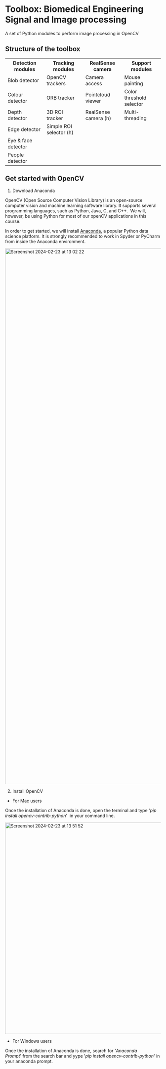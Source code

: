 # Toolbox: Biomedical Engineering Signal and Image processing

A set of Python modules to perform image processing in OpenCV

## Structure of the toolbox

<table style="width:100%">
  <tr>
    <th style="width:25%">Detection modules</th>
    <th style="width:25%">Tracking modules</th>
    <th style="width:25%">RealSense camera</th>
    <th style="width:25%">Support modules</th>
  </tr>
  <tr>
    <td>Blob detector</td>
    <td>OpenCV trackers</td>
    <td>Camera access</td>
    <td>Mouse painting</td>
  </tr>
  <tr>
    <td>Colour detector</td>
    <td>ORB tracker</td>
    <td>Pointcloud viewer</td>
    <td>Color threshold selector </td>
  </tr>
  <tr>
    <td>Depth detector</td>
    <td>3D ROI tracker</td>
    <td>RealSense camera (h)</td>
    <td>Multi-threading </td>
  </tr>
  <tr>
    <td>Edge detector</td>
    <td> Simple ROI selector (h) </td>
    <td> </td>
    <td> </td>
  </tr>
  <tr>
    <td>Eye & face detector</td>
    <td> </td>
    <td> </td>
    <td> </td>
  </tr>
  <tr>
    <td>People detector</td>
    <td> </td>
    <td> </td>
    <td> </td>
  </tr>

</table>

## Get started with OpenCV

1. Download Anaconda

OpenCV (Open Source Computer Vision Library) is an open-source computer vision and machine learning software library. It supports several programming languages, such as Python, Java, C, and C++.  We will, however, be using Python for most of our openCV applications in this course. 

In order to get started, we will install [Anaconda](https://www.anaconda.com/download), a popular Python data science platform. It is strongly recommended to work in Spyder or PyCharm from inside the Anaconda environment.

<img width="1728" alt="Screenshot 2024-02-23 at 13 02 22" src="https://github.com/vubir-projectEIT/Image_Processing/assets/152272505/c96af1be-6622-4fca-9b58-d3c694fd112b">


2. Install OpenCV

  - For Mac users 

Once the installation of Anaconda is done, open the terminal and type '*pip install opencv-contrib-python*'  in your command line.

<img width="682" alt="Screenshot 2024-02-23 at 13 51 52" src="https://github.com/vubir-projectEIT/Image_Processing/assets/152272505/0dab2886-7c4e-4ca9-ab7a-a8aa9e63567e">

  - For Windows users

Once the installation of Anaconda is done, search for '*Anaconda Prompt*' from the search bar and yype '*pip install opencv-contrib-python*' in your anaconda prompt.




## 
